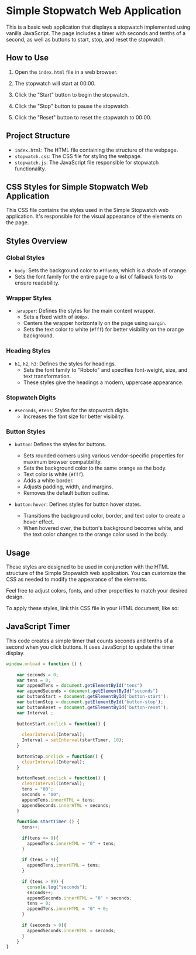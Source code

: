 # Simple Stopwatch Web Application

This is a basic web application that displays a stopwatch implemented using vanilla JavaScript. The page includes a timer with seconds and tenths of a second, as well as buttons to start, stop, and reset the stopwatch.

## How to Use

1. Open the `index.html` file in a web browser.

2. The stopwatch will start at 00:00.

3. Click the "Start" button to begin the stopwatch.

4. Click the "Stop" button to pause the stopwatch.

5. Click the "Reset" button to reset the stopwatch to 00:00.

## Project Structure

- `index.html`: The HTML file containing the structure of the webpage.
- `stopwatch.css`: The CSS file for styling the webpage.
- `stopwatch.js`: The JavaScript file responsible for stopwatch functionality.
<!--
## HTML Structure
The `index.html` file has the following structure:

```html
<!DOCTYPE html>
<html>
<head>
    <link rel="stylesheet" href="stopwatch.css">
    <script src="stopwatch.js"></script>
</head>
<div class="wrapper">
    <h1>Stopwatch</h1>
    <h2>Vanilla JavaScript Stopwatch</h2>
    <p><span id="seconds">00</span>:<span id="tens">00</span></p>
    <button id="button-start">Start</button>
    <button id="button-stop">Stop</button>
    <button id="button-reset">Reset</button>
</div>
</html>
-->
## CSS Styles for Simple Stopwatch Web Application
This CSS file contains the styles used in the Simple Stopwatch web application. It's responsible for the visual appearance of the elements on the page.

## Styles Overview

### Global Styles

- `body`: Sets the background color to `#ffa600`, which is a shade of orange.
- Sets the font family for the entire page to a list of fallback fonts to ensure readability.

### Wrapper Styles

- `.wrapper`: Defines the styles for the main content wrapper.
  - Sets a fixed width of `800px`.
  - Centers the wrapper horizontally on the page using `margin`.
  - Sets the text color to white (`#fff`) for better visibility on the orange background.

### Heading Styles

- `h1`, `h2`, `h3`: Defines the styles for headings.
  - Sets the font family to "Roboto" and specifies font-weight, size, and text transformation.
  - These styles give the headings a modern, uppercase appearance.

### Stopwatch Digits

- `#seconds`, `#tens`: Styles for the stopwatch digits.
  - Increases the font size for better visibility.

### Button Styles

- `button`: Defines the styles for buttons.
  - Sets rounded corners using various vendor-specific properties for maximum browser compatibility.
  - Sets the background color to the same orange as the body.
  - Text color is white (`#fff`).
  - Adds a white border.
  - Adjusts padding, width, and margins.
  - Removes the default button outline.

- `button:hover`: Defines styles for button hover states.
  - Transitions the background color, border, and text color to create a hover effect.
  - When hovered over, the button's background becomes white, and the text color changes to the orange color used in the body.

## Usage

These styles are designed to be used in conjunction with the HTML structure of the Simple Stopwatch web application. You can customize the CSS as needed to modify the appearance of the elements.

Feel free to adjust colors, fonts, and other properties to match your desired design.

To apply these styles, link this CSS file in your HTML document, like so:

<!--```html
<link rel="stylesheet" href="stopwatch.css">-->

## JavaScript Timer

This code creates a simple timer that counts seconds and tenths of a second when you click buttons. It uses JavaScript to update the timer display.

```javascript
window.onload = function () {
  
    var seconds = 0; 
    var tens = 0; 
    var appendTens = document.getElementById("tens")
    var appendSeconds = document.getElementById("seconds")
    var buttonStart = document.getElementById('button-start');
    var buttonStop = document.getElementById('button-stop');
    var buttonReset = document.getElementById('button-reset');
    var Interval ;
  
    buttonStart.onclick = function() {
      
      clearInterval(Interval);
      Interval = setInterval(startTimer, 10);
    }
    
    buttonStop.onclick = function() {
      clearInterval(Interval);
    }
  
    buttonReset.onclick = function() {
      clearInterval(Interval);
      tens = "00";
      seconds = "00";
      appendTens.innerHTML = tens;
      appendSeconds.innerHTML = seconds;
    }
    
    function startTimer () {
      tens++; 
      
      if(tens <= 9){
        appendTens.innerHTML = "0" + tens;
      }
      
      if (tens > 9){
        appendTens.innerHTML = tens;
      } 
      
      if (tens > 99) {
        console.log("seconds");
        seconds++;
        appendSeconds.innerHTML = "0" + seconds;
        tens = 0;
        appendTens.innerHTML = "0" + 0;
      }
      
      if (seconds > 9){
        appendSeconds.innerHTML = seconds;
      }
    }
}

